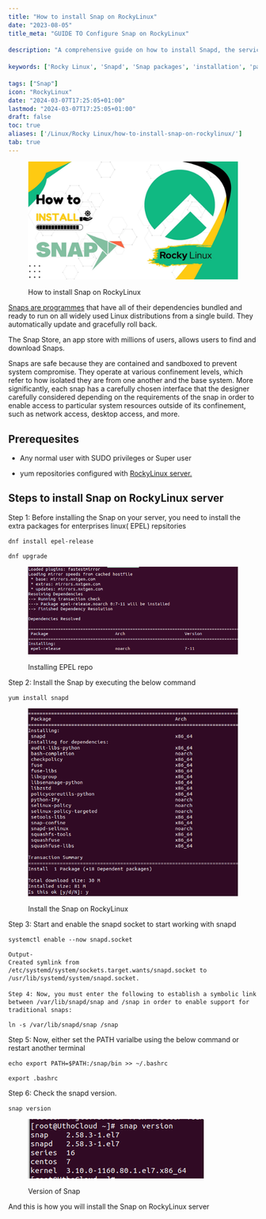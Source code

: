```yaml
---
title: "How to install Snap on RockyLinux"
date: "2023-08-05"
title_meta: "GUIDE TO Configure Snap on RockyLinux"

description: "A comprehensive guide on how to install Snapd, the service and tool for managing snap packages, on Rocky Linux."

keywords: ['Rocky Linux', 'Snapd', 'Snap packages', 'installation', 'package management', 'Linux']

tags: ["Snap"]
icon: "RockyLinux"
date: "2024-03-07T17:25:05+01:00"
lastmod: "2024-03-07T17:25:05+01:00" 
draft: false
toc: true
aliases: ['/Linux/Rocky Linux/how-to-install-snap-on-rockylinux/']
tab: true
---
```


<figure>

![How to install Snap on RockyLinux](images/How-to-install-Snap-on-RockyLinux.jpg)

<figcaption>

How to install Snap on RockyLinux

</figcaption>

</figure>

[Snaps are programmes](https://en.wikipedia.org/wiki/Snap_(software)) that have all of their dependencies bundled and ready to run on all widely used Linux distributions from a single build. They automatically update and gracefully roll back.

The Snap Store, an app store with millions of users, allows users to find and download Snaps.

Snaps are safe because they are contained and sandboxed to prevent system compromise. They operate at various confinement levels, which refer to how isolated they are from one another and the base system. More significantly, each snap has a carefully chosen interface that the designer carefully considered depending on the requirements of the snap in order to enable access to particular system resources outside of its confinement, such as network access, desktop access, and more.

## Prerequesites

- Any normal user with SUDO privileges or Super user

- yum repositories configured with [RockyLinux server.](https://utho.com/docs/tutorial/microhost-product-details/)

## Steps to install Snap on RockyLinux server

Step 1: Before installing the Snap on your server, you need to install the extra packages for enterprises linux( EPEL) repsitories

```
dnf install epel-release
```
```
dnf upgrade
```
<figure>

![Installing EPEL repo ](images/image-1176-edited.png)

<figcaption>

Installing EPEL repo

</figcaption>

</figure>

Step 2: Install the Snap by executing the below command

```
yum install snapd
```
<figure>

![Install the Snap on ROckyLinux](images/image-1177.png)

<figcaption>

Install the Snap on RockyLinux

</figcaption>

</figure>

Step 3: Start and enable the snapd socket to start working with snapd

```
systemctl enable --now snapd.socket
```
```
Output-
Created symlink from /etc/systemd/system/sockets.target.wants/snapd.socket to /usr/lib/systemd/system/snapd.socket.

Step 4: Now, you must enter the following to establish a symbolic link between /var/lib/snapd/snap and /snap in order to enable support for traditional snaps:
```

```
ln -s /var/lib/snapd/snap /snap
```
Step 5: Now, either set the PATH varialbe using the below command or restart another terminal

```
echo export PATH=$PATH:/snap/bin >> ~/.bashrc
```
```
export .bashrc
```
Step 6: Check the snapd version.

```
snap version
```

<figure>

![](images/image-1178.png)

<figcaption>

Version of Snap

</figcaption>

</figure>

And this is how you will install the Snap on RockyLinux server
